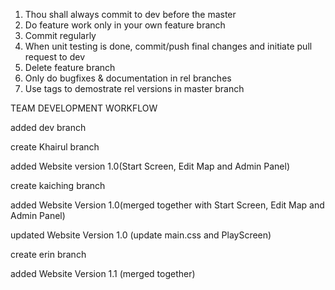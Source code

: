1. Thou shall always commit to dev before the master
2. Do feature work only in your own feature branch 
3. Commit regularly
4. When unit testing is done, commit/push final changes and initiate pull request to dev
6. Delete feature branch
7. Only do bugfixes & documentation in rel branches
8. Use tags to demostrate rel versions in master branch

TEAM DEVELOPMENT WORKFLOW

added dev branch

create Khairul branch

added Website version 1.0(Start Screen, Edit Map and Admin Panel)

create kaiching branch

added Website Version 1.0(merged together with Start Screen, Edit Map and Admin Panel)

updated Website Version 1.0 (update main.css and PlayScreen)

create erin branch

added Website Version 1.1 (merged together)
